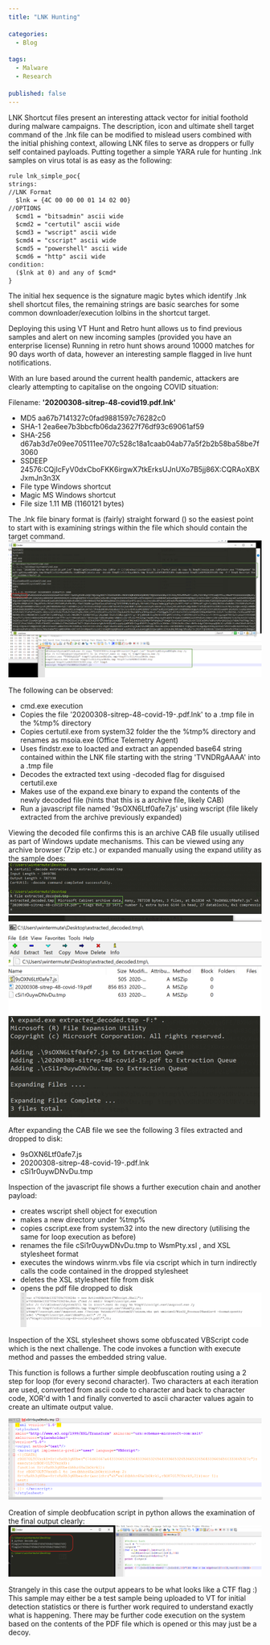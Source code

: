 ```yaml
---
title: "LNK Hunting"

categories:
  - Blog

tags:
  - Malware
  - Research

published: false
---
```


LNK Shortcut files present an interesting attack vector for initial foothold during malware campaigns. The description, icon and ultimate shell target command of the .lnk file can be modified to mislead users combined with the initial phishing context, allowing LNK files to serve as droppers or fully self contained payloads.
Putting together a simple YARA rule for hunting .lnk samples on virus total is as easy as the following:
```
rule lnk_simple_poc{
strings:
//LNK Format
  $lnk = {4C 00 00 00 01 14 02 00}
//OPTIONS
  $cmd1 = "bitsadmin" ascii wide
  $cmd2 = "certutil" ascii wide
  $cmd3 = "wscript" ascii wide
  $cmd4 = "cscript" ascii wide
  $cmd5 = "powershell" ascii wide
  $cmd6 = "http" ascii wide
condition:
  ($lnk at 0) and any of $cmd*
}
```
The initial hex sequence is the signature magic bytes which identify .lnk shell shortcut files,  the remaining strings are basic searches for some common downloader/execution lolbins in the shortcut target.

Deploying this using VT Hunt and Retro hunt allows us to find previous samples and alert on new incoming samples (provided you have an enterprise license)
Running in retro hunt shows around 10000 matches for 90 days worth of data, however an interesting sample flagged in live hunt notifications.

With an lure based around the current health pandemic, attackers are clearly attempting to capitalise on the ongoing COVID situation:

Filename: **'20200308-sitrep-48-covid19.pdf.lnk'**
 - MD5 aa67b7141327c0fad9881597c76282c0
 - SHA-1 2ea6ee7b3bbcfb06da23627f76df93c69061af59
 - SHA-256 d67ab3d7e09ee705111ee707c528c18a1caab04ab77a5f2b2b58ba58be7f3060
 - SSDEEP 24576:CQjIcFyV0dxCboFKK6irgwX7tkErksUJnUXo7B5jj86X:CQRAoXBXJxmJn3n3X
 - File type Windows shortcut
 - Magic MS Windows shortcut
 - File size 1.11 MB (1160121 bytes)

The .lnk file binary format is (fairly) straight forward ([](https://docs.microsoft.com/en-us/openspecs/windows_protocols/ms-shllink/16cb4ca1-9339-4d0c-a68d-bf1d6cc0f943)) so the easiest point to start with is examining strings within the file which should contain the target command.
![](/assets/images/2020-03-30-LNK_Hunting/strings.png)

The following can be observed:
 - cmd.exe execution
 - Copies the file '20200308-sitrep-48-covid-19-.pdf.lnk' to a .tmp file in the %tmp% directory
 - Copies certutil.exe from system32 folder the the %tmp% directory and renames as msoia.exe (Office Telemetry Agent)
 - Uses findstr.exe to loacted and extract an appended base64 string contained within the LNK file starting with the string 'TVNDRgAAAA' into a .tmp file
 - Decodes the extracted text using -decoded flag for disguised certutil.exe
 - Makes use of the expand.exe binary to expand the contents of the newly decoded file (hints that this is a archive file, likely CAB)
 - Run a javascript file named '9sOXN6Ltf0afe7.js' using wscript (file likely extracted from the archive previously expanded)

Viewing the decoded file confirms this is an archive CAB file usually utilised as part of Windows update mechanisms. This can be viewed using any archive browser (7zip etc.) or expanded manually using the expand utility as the sample does:
![](/assets/images/2020-03-30-LNK_Hunting/decoded_payload.png)
![](/assets/images/2020-03-30-LNK_Hunting/cab_view.png) ![](/assets/images/2020-03-30-LNK_Hunting/expand_cab.png)

After expanding the CAB file we see the following 3 files extracted and dropped to disk:
 - 9sOXN6Ltf0afe7.js
 - 20200308-sitrep-48-covid-19-.pdf.lnk
 - cSi1r0uywDNvDu.tmp

 Inspection of the javascript file shows a further execution chain and another payload:
  - creates wscript shell object for execution
  - makes a new directory under %tmp%
  - copies cscript.exe from system32 into the new directory (utilising the same for loop execution as before)
  - renames the file cSi1r0uywDNvDu.tmp to WsmPty.xsl , and XSL stylesheet format
  - executes the windows winrm.vbs file via cscript which in turn indirectly calls the code contained in the dropped stylesheet [](https://lolbas-project.github.io/lolbas/Scripts/Winrm/)
  - deletes the XSL stylesheet file from disk
  - opens the pdf file dropped to disk
   ![](/assets/images/2020-03-30-LNK_Hunting/second_payload_xsl.png)

Inspection of the XSL stylesheet shows some obfuscated VBScript code which is the next challenge. The code invokes a function with execute method and passes the embedded string value.

This function is follows a further simple deobfuscation routing using a 2 step for loop (for every second character). Two characters at each iteration are used, converted from ascii code to character and back to character code, XOR'd with 1 and finally converted to ascii character values again to create an ultimate output value.

![](/assets/images/2020-03-30-LNK_Hunting/xsl_vbscript_payload.png)

Creation of simple deobfucation script in python allows the examination of the final output clearly:
![](/assets/images/2020-03-30-LNK_Hunting/decoded_python.png)

Strangely in this case the output appears to be what looks like a CTF flag :) This sample may either be a test sample being uploaded to VT for initial detection statistics or there is further work required to understand exactly what is happening. There may be further code execution on the system based on the contents of the PDF file which is opened or this may just be a decoy.
